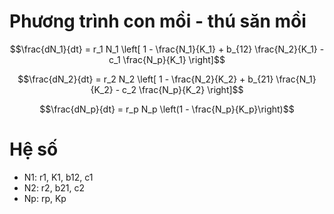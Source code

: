 # Phương trình con mồi - thú săn mồi
$$\frac{dN_1}{dt} = r_1 N_1 \left[ 1 - \frac{N_1}{K_1} + b_{12} \frac{N_2}{K_1} - c_1 \frac{N_p}{K_1} \right]$$

$$\frac{dN_2}{dt} = r_2 N_2 \left[ 1 - \frac{N_2}{K_2} + b_{21} \frac{N_1}{K_2} - c_2 \frac{N_p}{K_2} \right]$$

$$\frac{dN_p}{dt} = r_p N_p \left(1 - \frac{N_p}{K_p}\right)$$

# Hệ số
* N1: r1, K1, b12, c1
* N2: r2, b21, c2
* Np: rp, Kp
